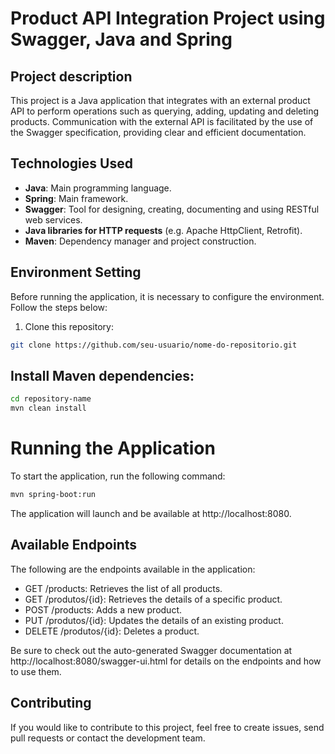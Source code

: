 # Product API Integration Project using Swagger, Java and Spring

## Project description

This project is a Java application that integrates with an external product API to perform operations such as querying, adding, updating and deleting products. Communication with the external API is facilitated by the use of the Swagger specification, providing clear and efficient documentation.

## Technologies Used

- **Java**: Main programming language.
- **Spring**: Main framework.
- **Swagger**: Tool for designing, creating, documenting and using RESTful web services.
- **Java libraries for HTTP requests** (e.g. Apache HttpClient, Retrofit).
- **Maven**: Dependency manager and project construction.

## Environment Setting

Before running the application, it is necessary to configure the environment. Follow the steps below:

1. Clone this repository:

```bash
git clone https://github.com/seu-usuario/nome-do-repositorio.git
```

## Install Maven dependencies:

```bash
cd repository-name
mvn clean install
```
# Running the Application

To start the application, run the following command:

```bash
mvn spring-boot:run
```
The application will launch and be available at http://localhost:8080.

## Available Endpoints
The following are the endpoints available in the application:

- GET /products: Retrieves the list of all products.
- GET /produtos/{id}: Retrieves the details of a specific product.
- POST /products: Adds a new product.
- PUT /produtos/{id}: Updates the details of an existing product.
- DELETE /produtos/{id}: Deletes a product.

Be sure to check out the auto-generated Swagger documentation at http://localhost:8080/swagger-ui.html for details on the endpoints and how to use them.

## Contributing
If you would like to contribute to this project, feel free to create issues, send pull requests or contact the development team.